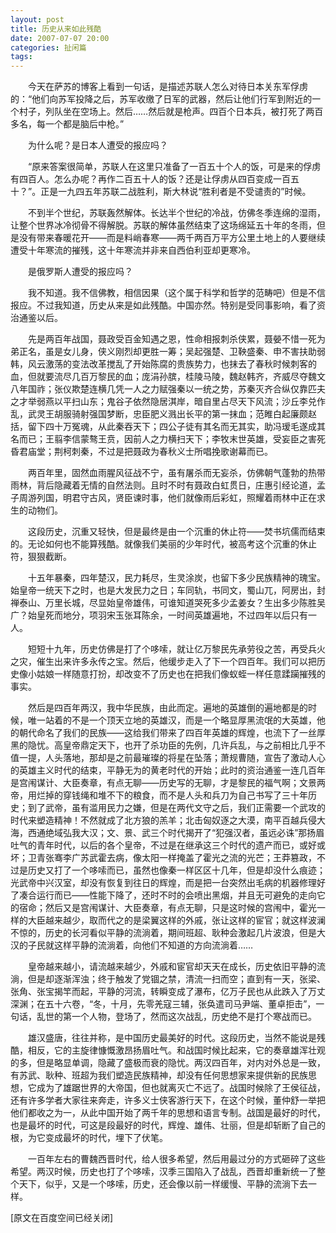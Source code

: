 ```yaml
---
layout: post
title: 历史从来如此残酷
date: 2007-07-07 20:00
categories: 扯闲篇
tags: 
---
```


　　今天在萨苏的博客上看到一句话，是描述苏联人怎么对待日本关东军俘虏的：“他们向苏军投降之后，苏军收缴了日军的武器，然后让他们行军到附近的一个村子，列队坐在空场上。然后……然后就是枪声。四百个日本兵，被打死了两百多名，每一个都是脑后中枪。”

<!-- more -->

　　为什么呢？是日本人遭受的报应吗？

　　“原来答案很简单，苏联人在这里只准备了一百五十个人的饭，可是来的俘虏有四百人。怎么办呢？再作二百五十人的饭？还是让俘虏从四百变成一百五十？”。正是一九四五年苏联二战胜利，斯大林说“胜利者是不受谴责的”时候。

　　不到半个世纪，苏联轰然解体。长达半个世纪的冷战，仿佛冬季连绵的湿雨，让整个世界冰冷彻骨不得解脱。苏联的解体虽然结束了这场绵延五十年的冬雨，但是没有带来春暖花开——而是料峭春寒——两千两百万平方公里土地上的人要继续遭受十年寒流的摧残，这十年寒流并非来自西伯利亚却更寒冷。

　　是俄罗斯人遭受的报应吗？

　　我不知道。我不信佛教，相信因果（这个属于科学和哲学的范畴吧）但是不信报应。不过我知道，历史从来是如此残酷。中国亦然。特别是受同事影响，看了资治通鉴以后。

　　先是两百年战国，聂政受百金知遇之恩，性命相报刺杀侠累，聂嫈不惜一死为弟正名，虽是女儿身，侠义刚烈却更胜一筹；吴起强楚、卫鞅盛秦、申不害扶助弱韩，风云激荡的变法改革搅乱了开始陈腐的贵族势力，也抹去了春秋时候刺客的血，但就要流尽几百万黎民的血；庞涓孙膑，桂陵马陵，魏赵韩齐，齐威尽夺魏文八年国祚；张仪欺楚连横几凭一人之力赋强秦以一统之势，苏秦灭齐合纵仅靠匹夫之才举弱燕以平扫山东；鬼谷子依然隐居淇岸，暗自里占尽天下风流；沙丘李兑作乱，武灵王胡服骑射强国梦断，忠臣肥义溅出长平的第一抹血；范睢白起廉颇赵括，留下四十万冤魂，从此秦吞天下；四公子徒有其名而无其实，助冯瑷毛遂成其名而已；王翦李信蒙骜王贲，因前人之力横扫天下；李牧末世英雄，受妄臣之害死昏君庙堂；荆柯刺秦，不过是把聂政为春秋义士所唱挽歌谢幕而已。

　　两百年里，固然血雨腥风征战不宁，虽有屠杀而无妄杀，仿佛朝气蓬勃的热带雨林，背后隐藏着无情的自然法则。且时不时有聂政白虹贯日，庄惠引经论道，孟子周游列国，明君守古风，贤臣谏时事，他们就像雨后彩虹，照耀着雨林中正在求生的动物们。

　　这段历史，沉重又轻快，但是最终是由一个沉重的休止符——焚书坑儒而结束的。无论如何也不能算残酷。就像我们美丽的少年时代，被高考这个沉重的休止符，狠狠截断。

　　十五年暴秦，四年楚汉，民力耗尽，生灵涂炭，也留下多少民族精神的瑰宝。始皇帝一统天下之时，也是大发民力之日；车同轨，书同文，蜀山兀，阿房出，封禅泰山、万里长城，尽显始皇帝雄伟，可谁知道哭死多少孟姜女？生出多少陈胜吴广？始皇死而地分，项羽宋玉张耳陈余，一时间英雄遍地，不过四年以后只有一人。

　　短短十九年，历史仿佛是打了个哆嗦，就让亿万黎民先承劳役之苦，再受兵火之灾，催生出来许多永传之宝。然后，他缓步走入了下一个四百年。我们可以把历史像小姑娘一样随意打扮，却改变不了历史也在把我们像蚁蛭一样任意蹂躏摧残的事实。

　　然后是四百年两汉，我中华民族，由此而定。遍地的英雄倒的遍地都是的时候，唯一站着的不是一个顶天立地的英雄汉，而是一个略显厚黑流氓的大英雄，他的朝代命名了我们的民族——这给我们带来了四百年英雄的辉煌，也流下了一丝厚黑的隐忧。高皇帝鼎定天下，也开了杀功臣的先例，几许兵乱，与之前相比几乎不值一提，人头落地，那却是之前最璀璨的将星在坠落；萧规曹随，宣告了激动人心的英雄主义时代的结束，平静无为的黄老时代的开始；此时的资治通鉴一连几百年是宫闱谋计、大臣奏章，有点无聊——历史写的无聊，才是黎民的福气啊；文景两帝，用烂掉的穿钱绳和堆不下的粮食，而不是人头和兵刀为自己书写了三十年历史；到了武帝，虽有滥用民力之嫌，但是在两代文守之后，我们正需要一个武攻的时代来塑造精神！不然就成了北方狼的羔羊；北击匈奴逐之大漠，南平百越兵侵大海，西通绝域弘我大汉；文、景、武三个时代揭开了“犯强汉者，虽远必诛”那扬眉吐气的青年时代，以后的各个皇帝，不过是在继承这三个时代的遗产而已，或好或坏；卫青张骞李广苏武霍去病，像太阳一样掩盖了霍光之流的光芒；王莽篡政，不过是历史又打了一个哆嗦而已，虽然也像秦一样区区十几年，但是却没什么痕迹；光武帝中兴汉室，却没有恢复到往日的辉煌，而是把一台突然出毛病的机器修理好了凑合运行而已——性能下降了，还时不时的会喷出黑烟，并且无可避免的走向它的宿命；然后又是宫闱谋计、大臣奏章，有点无聊，只是这时候的宫闱中，霍光一样的大臣越来越少，取而代之的是梁翼这样的外戚，张让这样的宦官；就这样波澜不惊的，历史的长河看似平静的流淌着，期间班超、耿种会激起几片波浪，但是大汉的子民就这样平静的流淌着，向他们不知道的方向流淌着……

　　皇帝越来越小，请流越来越少，外戚和宦官却天天在成长，历史依旧平静的流淌，但是却逐渐浑浊；终于触发了党锢之禁，清流一扫而空；直到有一天，张梁、张角、张宝揭竿而起，平静的河流，转瞬变成了瀑布，亿万子民也从此跌入了万丈深渊；在五十六卷，“冬，十月，先零羌寇三辅，张奂遣司马尹端、董卓拒击”，一句话，乱世的第一个人物，登场了，然而这次战乱，历史绝不是打个寒战而已。

　　雄汉盛唐，往往并称，是中国历史最美好的时代。这段历史，当然不能说是残酷，相反，它的主旋律慷慨激昂扬眉吐气。和战国时候比起来，它的奏章雄浑壮观的多，但是略显单调，隐藏了盛极而衰的隐忧。两汉四百年，对内对外总是一致，有苏武、耿种、班超为我们塑造民族精神，却没有任何思想家来提供新的民族思想，它成为了雄踞世界的大帝国，但也就离灭亡不远了。战国时候除了王侯征战，还有许多学者大家往来奔走，许多义士侠客游行天下，在这个时候，董仲舒一举把他们都收之为一，从此中国开始了两千年的思想和语言专制。战国是最好的时代，也是最坏的时代，可这是段最好的时代，辉煌、雄伟、壮丽，但是却斩断了自己的根，为它变成最坏的时代，埋下了伏笔。

　　一百年左右的曹魏西晋时代，给人很多希望，然后用最过分的方式砸碎了这些希望。两汉时候，历史也打了个哆嗦，汉季三国陷入了战乱，西晋却重新统一了整个天下，似乎，又是一个哆嗦，历史，还会像以前一样缓慢、平静的流淌下去一样。



[原文在百度空间已经关闭]


